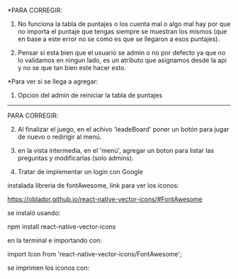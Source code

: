 *PARA CORREGIR:
1) No funciona la tabla de puntajes o los cuenta mal o algo mal hay por que no importa el puntaje que tengas siempre se muestran los mismos (que en base a este error no se como es que se llegaron a esos puntajes).

2) Pensar si esta bien que el usuario se admin o no por defecto ya que no lo validamos en ningun lado, es un atributo que asignamos desde la api y no se que tan bien este hacer esto.

*Para ver si se llega a agregar:
1) Opcion del admin de reiniciar la tabla de puntajes






--------------------------------------

PARA CORREGIR:

2) Al finalizar el juego, en el achivo 'leadeBoard' poner un botón para jugar de nuevo o redirigir al menú.

4) en la vista intermedia, en el 'menú', agregar un boton para listar las preguntas y modificarlas (solo admins).
   
6) Tratar de implementar un login con Google

instalada libreria de fontAwesome, link para ver los iconos:

https://oblador.github.io/react-native-vector-icons/#FontAwesome

se instaló usando:

npm install react-native-vector-icons

 en la terminal e importando con:

import Icon from 'react-native-vector-icons/FontAwesome';

se imprimen los iconos con:

<Icon name="Nombre_Del_Icono" size={30} color="black" />


